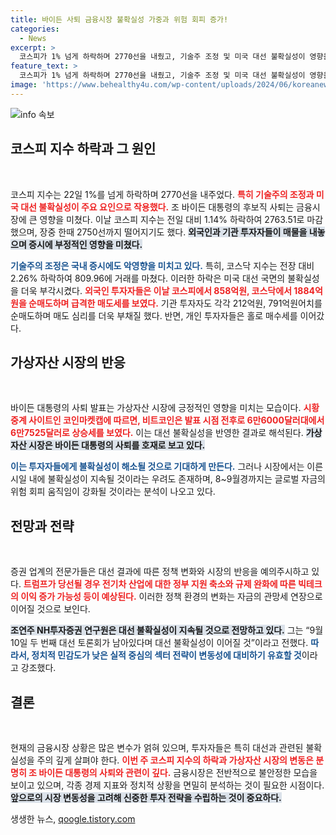 ```yaml
---
title: 바이든 사퇴 금융시장 불확실성 가중과 위험 회피 증가!
categories:
  - News
excerpt: >
  코스피가 1% 넘게 하락하며 2770선을 내줬고, 기술주 조정 및 미국 대선 불확실성이 영향을 미쳤다. 외국인과 기관의 매도세가 두드러진 가운데, 비트코인의 급등락도 금융시장을 흔들었다. 9월 대선 전까지 변동성이 커질 것으로 전망되며 투자 전략 변경이 필요하다.
feature_text: >
  코스피가 1% 넘게 하락하며 2770선을 내줬고, 기술주 조정 및 미국 대선 불확실성이 영향을 미쳤다. 외국인과 기관의 매도세가 두드러진 가운데, 비트코인의 급등락도 금융시장을 흔들었다. 9월 대선 전까지 변동성이 커질 것으로 전망되며 투자 전략 변경이 필요하다.
image: 'https://www.behealthy4u.com/wp-content/uploads/2024/06/koreanews.jpg'
---
```


<p><img src="https://www.behealthy4u.com/wp-content/uploads/2024/06/koreanews.jpg" alt="info 속보" /></p>

<h2 data-ke-size="size26">코스피 지수 하락과 그 원인</h2>

<p data-ke-size="size16">&nbsp;</p>

<p>코스피 지수는 22일 1%를 넘게 하락하며 2770선을 내주었다. <b><span style="color: #ee2323;">특히 기술주의 조정과 미국 대선 불확실성이 주요 요인으로 작용했다.</span></b> 조 바이든 대통령의 후보직 사퇴는 금융시장에 큰 영향을 미쳤다. 이날 코스피 지수는 전일 대비 1.14% 하락하여 2763.51로 마감했으며, 장중 한때 2750선까지 떨어지기도 했다. <b><span style="background-color: #21538527;">외국인과 기관 투자자들이 매물을 내놓으며 증시에 부정적인 영향을 미쳤다.</span></b></p>

<p><b><span style="color: #1a5490;">기술주의 조정은 국내 증시에도 악영향을 미치고 있다.</span></b>  특히, 코스닥 지수는 전장 대비 2.26% 하락하여 809.96에 거래를 마쳤다. 이러한 하락은 미국 대선 국면의 불확실성을 더욱 부각시켰다. <b><span style="color: #ee2323;">외국인 투자자들은 이날 코스피에서 858억원, 코스닥에서 1884억원을 순매도하며 급격한 매도세를 보였다.</span></b> 기관 투자자도 각각 212억원, 791억원어치를 순매도하며 매도 심리를 더욱 부채질 했다. 반면, 개인 투자자들은 홀로 매수세를 이어갔다.</p>

<h2 data-ke-size="size26">가상자산 시장의 반응</h2>

<p data-ke-size="size16">&nbsp;</p>

<p>바이든 대통령의 사퇴 발표는 가상자산 시장에 긍정적인 영향을 미치는 모습이다. <b><span style="color: #ee2323;">시황 중계 사이트인 코인마켓캡에 따르면, 비트코인은 발표 시점 전후로 6만6000달러대에서 6만7525달러로 상승세를 보였다.</span></b> 이는 대선 불확실성을 반영한 결과로 해석된다. <b><span style="background-color: #21538527;">가상자산 시장은 바이든 대통령의 사퇴를 호재로 보고 있다.</span></b></p>

<p><b><span style="color: #1a5490;">이는 투자자들에게 불확실성이 해소될 것으로 기대하게 만든다.</span></b> 그러나 시장에서는 이른 시일 내에 불확실성이 지속될 것이라는 우려도 존재하며, 8~9월경까지는 글로벌 자금의 위험 회피 움직임이 강화될 것이라는 분석이 나오고 있다.</p>

<h2 data-ke-size="size26">전망과 전략</h2>

<p data-ke-size="size16">&nbsp;</p>

<p>증권 업계의 전문가들은 대선 결과에 따른 정책 변화와 시장의 반응을 예의주시하고 있다. <b><span style="color: #ee2323;">트럼프가 당선될 경우 전기차 산업에 대한 정부 지원 축소와 규제 완화에 따른 빅테크의 이익 증가 가능성 등이 예상된다.</span></b> 이러한 정책 환경의 변화는 자금의 관망세 연장으로 이어질 것으로 보인다. </p>

<p><b><span style="background-color: #21538527;">조연주 NH투자증권 연구원은 대선 불확실성이 지속될 것으로 전망하고 있다.</span></b> 그는 “9월 10일 두 번째 대선 토론회가 남아있다며 대선 불확실성이 이어질 것”이라고 전했다. <b><span style="color: #1a5490;">따라서, 정치적 민감도가 낮은 실적 중심의 섹터 전략이 변동성에 대비하기 유효할 것</span></b>이라고 강조했다.</p>

<h2 data-ke-size="size26">결론</h2>

<p data-ke-size="size16">&nbsp;</p>

<p>현재의 금융시장 상황은 많은 변수가 얽혀 있으며, 투자자들은 특히 대선과 관련된 불확실성을 주의 깊게 살펴야 한다. <b><span style="color: #ee2323;">이번 주 코스피 지수의 하락과 가상자산 시장의 변동은 분명히 조 바이든 대통령의 사퇴와 관련이 깊다.</span></b> 금융시장은 전반적으로 불안정한 모습을 보이고 있으며, 각종 경제 지표와 정치적 상황을 면밀히 분석하는 것이 필요한 시점이다. <b><span style="background-color: #21538527;">앞으로의 시장 변동성을 고려해 신중한 투자 전략을 수립하는 것이 중요하다.</span></b> </p>

<p data-ke-size="size16"></p>
생생한 뉴스, <a href="https://qoogle.tistory.com" rel="dofollow">qoogle.tistory.com</a>


